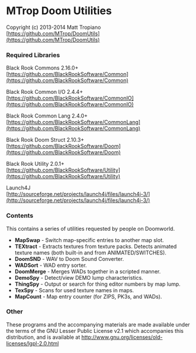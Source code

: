 # MTrop Doom Utilities

Copyright (c) 2013-2014 Matt Tropiano  
[https://github.com/MTrop/DoomUtils](https://github.com/MTrop/DoomUtils)

### Required Libraries

Black Rook Commons 2.16.0+  
[https://github.com/BlackRookSoftware/Common](https://github.com/BlackRookSoftware/Common)

Black Rook Common I/O 2.4.4+  
[https://github.com/BlackRookSoftware/CommonIO](https://github.com/BlackRookSoftware/CommonIO)

Black Rook Common Lang 2.4.0+  
[https://github.com/BlackRookSoftware/CommonLang](https://github.com/BlackRookSoftware/CommonLang)

Black Rook Doom Struct 2.10.3+  
[https://github.com/BlackRookSoftware/Doom](https://github.com/BlackRookSoftware/Doom)

Black Rook Utility 2.0.1+  
[https://github.com/BlackRookSoftware/Utility](https://github.com/BlackRookSoftware/Utility)

Launch4J  
[http://sourceforge.net/projects/launch4j/files/launch4j-3/](http://sourceforge.net/projects/launch4j/files/launch4j-3/)

### Contents

This contains a series of utilities requested by people on Doomworld.

- **MapSwap** - Switch map-specific entries to another map slot.
- **TEXtract** - Extracts textures from texture packs. Detects animated texture names (both built-in and from ANIMATED/SWITCHES).
- **DoomSND** - WAV to Doom Sound Converter.
- **WADSort** - WAD entry sorter.
- **DoomMerge** - Merges WADs together in a scripted manner.
- **DemoSpy** - Detect/view DEMO lump characteristics.
- **ThingSpy** - Output or search for thing editor numbers by map lump.
- **TexSpy** - Scans for used texture names in maps.
- **MapCount** - Map entry counter (for ZIPS, PK3s, and WADs).

### Other

These programs and the accompanying materials
are made available under the terms of the GNU Lesser Public License v2.1
which accompanies this distribution, and is available at
http://www.gnu.org/licenses/old-licenses/lgpl-2.0.html
